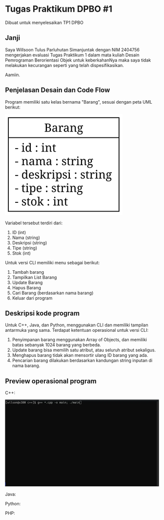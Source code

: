 # Tugas Praktikum DPBO #1

Dibuat untuk menyelesaikan TP1 DPBO

## Janji

Saya Willsoon Tulus Parluhutan Simanjuntak dengan NIM 2404756 mengerjakan evaluasi Tugas Praktikum 1 dalam mata kuliah Desain Pemrograman Berorientasi Objek untuk keberkahanNya maka saya tidak melakukan kecurangan seperti yang telah dispesifikasikan. 

Aamiin.

## Penjelasan Desain dan Code Flow

Program memiliki satu kelas bernama "Barang", sesuai dengan peta UML berikut:

![Peta UML untuk kelas Barang](docs/uml_class_barang.svg)

Variabel tersebut terdiri dari:

1. ID (int)
2. Nama (string)
3. Deskripsi (string)
4. Tipe (string)
5. Stok (int)

Untuk versi CLI memiliki menu sebagai berikut:

1. Tambah barang
2. Tampilkan List Barang
3. Update Barang
4. Hapus Barang
5. Cari Barang (berdasarkan nama barang)
0. Keluar dari program

## Deskripsi kode program

Untuk C++, Java, dan Python, menggunakan CLI dan memiliki tampilan antarmuka yang sama. Terdapat ketentuan operasional untuk versi CLI:

1. Penyimpanan barang menggunakan Array of Objects, dan memiliki batas sebanyak 1024 barang yang berbeda.
2. Update barang bisa memilih satu atribut, atau seluruh atribut sekaligus.
3. Menghapus barang tidak akan mensortir ulang ID barang yang ada.
4. Pencarian barang dilakukan berdasarkan kandungan string inputan di nama barang.

## Preview operasional program
C++:

![Preview C++](docs/preview_cplusplus.webp)

Java:

Python:

PHP:
